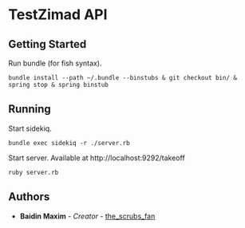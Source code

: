 # TestZimad API

## Getting Started

Run bundle (for fish syntax).


```
bundle install --path ~/.bundle --binstubs & git checkout bin/ & spring stop & spring binstub 
```

## Running

Start sidekiq.

```
bundle exec sidekiq -r ./server.rb
```

Start server. Available at http://localhost:9292/takeoff


```
ruby server.rb 
```

## Authors

* **Baidin Maxim** - *Creator* - [the_scrubs_fan](https://github.com/TheScrubsFan)



